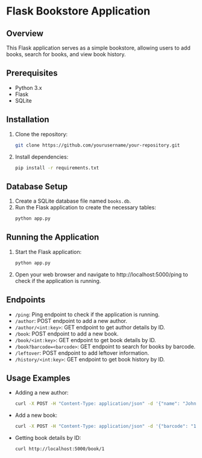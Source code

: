 # Flask Bookstore Application

## Overview
This Flask application serves as a simple bookstore, allowing users to add books, search for books, and view book history.

## Prerequisites
- Python 3.x
- Flask
- SQLite

## Installation
1. Clone the repository:
   ```bash
   git clone https://github.com/yourusername/your-repository.git
2. Install dependencies:
   ```bash
   pip install -r requirements.txt

## Database Setup
1. Create a SQLite database file named `books.db`.
2. Run the Flask application to create the necessary tables:
   ```bash
   python app.py
   
## Running the Application
1. Start the Flask application:
   ```bash
   python app.py
2. Open your web browser and navigate to http://localhost:5000/ping to check if the application is running.

## Endpoints
- `/ping`: Ping endpoint to check if the application is running.
- `/author`: POST endpoint to add a new author.
- `/author/<int:key>`: GET endpoint to get author details by ID.
- `/book`: POST endpoint to add a new book.
- `/book/<int:key>`: GET endpoint to get book details by ID.
- `/book?barcode=<barcode>`: GET endpoint to search for books by barcode.
- `/leftover`: POST endpoint to add leftover information.
- `/history/<int:key>`: GET endpoint to get book history by ID.

## Usage Examples
- Adding a new author:
  ```bash
  curl -X POST -H "Content-Type: application/json" -d '{"name": "John Doe", "birth_date": "1990-01-01"}' http://localhost:5000/author
- Add a new book:
  ```bash
  curl -X POST -H "Content-Type: application/json" -d '{"barcode": "12345", "title": "Example Book", "publish_year": 2022, "author_id": 1}' http://localhost:5000/book
- Getting book details by ID:
  ```bash
  curl http://localhost:5000/book/1
